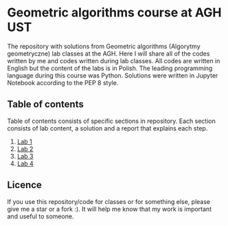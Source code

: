 # Geometric algorithms course at AGH UST
The repository with solutions from Geometric algorithms (Algorytmy geometryczne) lab classes at the AGH. Here I will share all of the codes written by me and codes written during lab classes. All codes are written in English but the content of the labs is in Polish. The leading programming language during this course was Python. Solutions were written in Jupyter Notebook according to the PEP 8 style.
## Table of contents
Table of contents consists of specific sections in repository. Each section consists of lab content, a solution and a report that explains each step.
1. [Lab 1](https://github.com/Szymon-Budziak/Geometric_algorithms_exercises_solutions/tree/main/Lab_1)
2. [Lab 2](https://github.com/Szymon-Budziak/Geometric_algorithms_exercises_solutions/tree/main/Lab_2)
3. [Lab 3](https://github.com/Szymon-Budziak/Geometric_algorithms_exercises_solutions/tree/main/Lab_3)
4. [Lab 4](https://github.com/Szymon-Budziak/Geometric_algorithms_exercises_solutions/tree/main/Lab_4)
## Licence
If you use this repository/code for classes or for something else, please give me a star or a fork :). It will help me know that my work is important and useful to someone.

